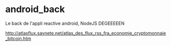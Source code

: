 # android_back
Le back de l'appli reactive android, NodeJS DEGEEEEEN

http://atlasflux.saynete.net/atlas_des_flux_rss_fra_economie_cryptomonnaie_bitcoin.htm